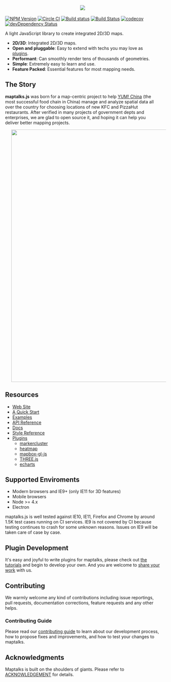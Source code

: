 <h1 align="center"><img src="https://user-images.githubusercontent.com/13678919/31573203-99ae6894-b0e9-11e7-8a7e-2b26eaff58c6.png"/></h1>

[![NPM Version](https://img.shields.io/npm/v/maptalks.svg)](https://github.com/maptalks/maptalks.js) [![Circle CI](https://circleci.com/gh/maptalks/maptalks.js.svg?style=shield)](https://circleci.com/gh/maptalks/maptalks.js) [![Build status](https://ci.appveyor.com/api/projects/status/r9pb0dhqqq3cdppy/branch/master?svg=true)](https://ci.appveyor.com/project/fuzhenn/maptalks-js) [![Build Status](https://travis-ci.org/maptalks/maptalks.js.svg?branch=master)](https://travis-ci.org/maptalks/maptalks.js) [![codecov](https://codecov.io/gh/maptalks/maptalks.js/branch/master/graph/badge.svg)](https://codecov.io/gh/maptalks/maptalks.js) [![devDependency Status](https://david-dm.org/maptalks/maptalks.js/dev-status.svg)](https://david-dm.org/maptalks/maptalks.js#info=devDependencies)

A light JavaScript library to create integrated 2D/3D maps. 

* **2D/3D**: Integrated 2D/3D maps.
* **Open and pluggable**: Easy to extend with techs you may love as [plugins](https://maptalks.org/plugins.html).
* **Performant**: Can smoothly render tens of thousands of geometries.
* **Simple**: Extremely easy to learn and use.
* **Feature Packed**: Essential features for most mapping needs.

## The Story

**maptalks.js** was born for a map-centric project to help [YUM! China](http://www.yumchina.com/en/) (the most successful food chain in China) manage and analyze spatial data all over the country for choosing locations of new KFC and PizzaHut restaurants. After verified in many projects of government depts and enterprises, we are glad to open source it, and hoping it can help you deliver better mapping projects.

<a href="https://maptalks.org/maptalks.three/demo/buildings.html" title="maptalks.THREE Demo" target="_blank"><img width="820" src = "https://user-images.githubusercontent.com/13678919/31883619-01963fa6-b81d-11e7-9429-b29641049523.gif" hspace="20"/></a>

## Resources

* [Web Site](https://maptalks.org)
* [A Quick Start](https://maptalks.org/getting-started.html)
* [Examples](https://maptalks.github.io/examples/en/map/load/)
* [API Reference](https://maptalks.github.io/maptalks.js/api/0.x/Map.html)
* [Docs](https://github.com/maptalks/maptalks.js/wiki)
* [Style Reference](https://github.com/maptalks/maptalks.js/wiki/Symbol-Reference)
* [Plugins](https://maptalks.org/plugins.html)
   * [markercluster](https://github.com/maptalks/maptalks.markercluster)
   * [heatmap](https://github.com/maptalks/maptalks.heatmap)
   * [mapbox-gl-js](https://github.com/maptalks/maptalks.mapboxgl)
   * [THREE.js](https://github.com/maptalks/maptalks.three)
   * [echarts](https://github.com/maptalks/maptalks.e3)

## Supported Enviroments

* Modern browsers and IE9+ (only IE11 for 3D features)
* Mobile browsers
* Node >= 4.x
* Electron

maptalks.js is well tested against IE10, IE11, Firefox and Chrome by around 1.5K test cases running on CI services. IE9 is not covered by CI because testing continues to crash for some unknown reasons. Issues on IE9 will be taken care of case by case.

## Plugin Development

It's easy and joyful to write plugins for maptalks, please check out [the tutorials](https://github.com/maptalks/maptalks.js/wiki) and begin to develop your own. And you are welcome to [share your work](https://github.com/maptalks/maptalks.github.io/issues/new) with us.

## Contributing

We warmly welcome any kind of contributions including issue reportings, pull requests, documentation corrections, feature requests and any other helps.

### Contributing Guide
Please read our [contributing guide](CONTRIBUTING.md) to learn about our development process, how to propose fixes and improvements, and how to test your changes to maptalks.

## Acknowledgments

Maptalks is built on the shoulders of giants. Please refer to [ACKNOWLEDGEMENT](ACKNOWLEDGEMENT) for details.
